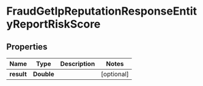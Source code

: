 

# FraudGetIpReputationResponseEntityReportRiskScore


## Properties

| Name | Type | Description | Notes |
|------------ | ------------- | ------------- | -------------|
|**result** | **Double** |  |  [optional] |



